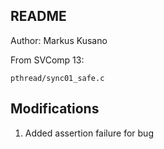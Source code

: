 ## README
Author: Markus Kusano

From SVComp 13:

    pthread/sync01_safe.c

## Modifications
1. Added assertion failure for bug
